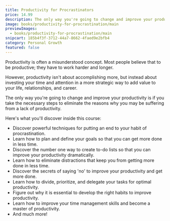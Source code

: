 ```yaml
---
title: Productivity for Procrastinators
price: 14.99
description: The only way you're going to change and improve your productivity is if you take the necessary steps to eliminate the reasons why you may be suffering from a lack of productivity.
image: books/productivity-for-procrastination/main
previewImages:
  - books/productivity-for-procrastination/main
snipcart: 185b4f3f-3712-44a7-8662-4faed9e2bfb4
category: Personal Growth
featured: false
---
```


Productivity is often a misunderstood concept. Most people believe that to be productive; they have to work harder and longer.

However, productivity isn't about accomplishing more, but instead about investing your time and attention in a more strategic way to add value to your life, relationships, and career.

The only way you're going to change and improve your productivity is if you take the necessary steps to eliminate the reasons why you may be suffering from a lack of productivity.

Here's what you'll discover inside this course:

- Discover powerful techniques for putting an end to your habit of procrastination.
- Learn how to plan and define your goals so that you can get more done in less time.
- Discover the number one way to create to-do lists so that you can improve your productivity dramatically.
- Learn how to eliminate distractions that keep you from getting more done in less time.
- Discover the secrets of saying 'no' to improve your productivity and get more done.
- Learn how to divide, prioritize, and delegate your tasks for optimal productivity.
- Figure out why it is essential to develop the right habits to improve productivity.
- Learn how to improve your time management skills and become a master of productivity.
- And much more!
